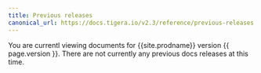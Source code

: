 ```yaml
---
title: Previous releases
canonical_url: https://docs.tigera.io/v2.3/reference/previous-releases
---
```



You are currentl viewing documents for {{site.prodname}} version {{ page.version }}. There are not currently any previous docs releases at this time.
